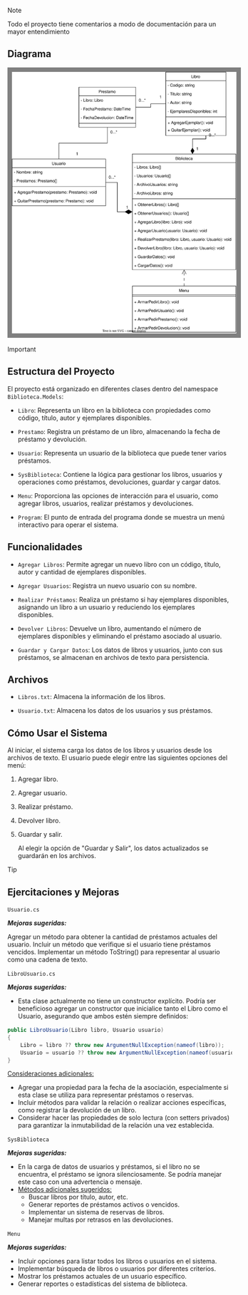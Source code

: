 > [!NOTE]
> Todo el proyecto tiene comentarios a modo de documentación para un mayor entendimiento

## Diagrama

<div align="center"> 
    <img src="../Biblioteca/Biblioteca/diagrama_biblioteca.svg" style="background-color: gray; padding: 10px;" />
</div>

> [!IMPORTANT]

## Estructura del Proyecto

El proyecto está organizado en diferentes clases dentro del namespace `Biblioteca.Models`:

- `Libro`: Representa un libro en la biblioteca con propiedades como código, título, autor y ejemplares disponibles.

- `Prestamo`: Registra un préstamo de un libro, almacenando la fecha de préstamo y devolución.

- `Usuario`: Representa un usuario de la biblioteca que puede tener varios préstamos.

- `SysBiblioteca`: Contiene la lógica para gestionar los libros, usuarios y operaciones como préstamos, devoluciones, guardar y cargar datos.

- `Menu`: Proporciona las opciones de interacción para el usuario, como agregar libros, usuarios, realizar préstamos y devoluciones.

- `Program`: El punto de entrada del programa donde se muestra un menú interactivo para operar el sistema.

## Funcionalidades

- `Agregar Libros`: Permite agregar un nuevo libro con un código, título, autor y cantidad de ejemplares disponibles.

- `Agregar Usuarios`: Registra un nuevo usuario con su nombre.

- `Realizar Préstamos`: Realiza un préstamo si hay ejemplares disponibles, asignando un libro a un usuario y reduciendo los ejemplares disponibles.

- `Devolver Libros`: Devuelve un libro, aumentando el número de ejemplares disponibles y eliminando el préstamo asociado al usuario.

- `Guardar y Cargar Datos`: Los datos de libros y usuarios, junto con sus préstamos, se almacenan en archivos de texto para persistencia.

## Archivos

- `Libros.txt`: Almacena la información de los libros.

- `Usuario.txt`: Almacena los datos de los usuarios y sus préstamos.

## Cómo Usar el Sistema

Al iniciar, el sistema carga los datos de los libros y usuarios desde los archivos de texto.
El usuario puede elegir entre las siguientes opciones del menú:

1. Agregar libro.
2. Agregar usuario.
3. Realizar préstamo.
4. Devolver libro.
5. Guardar y salir.

   Al elegir la opción de "Guardar y Salir", los datos actualizados se guardarán en los archivos.

> [!TIP]

## Ejercitaciones y Mejoras

`Usuario.cs`

**_Mejoras sugeridas:_**

Agregar un método para obtener la cantidad de préstamos actuales del usuario.
Incluir un método que verifique si el usuario tiene préstamos vencidos.
Implementar un método ToString() para representar al usuario como una cadena de texto.

`LibroUsuario.cs`

**_Mejoras sugeridas:_**

- Esta clase actualmente no tiene un constructor explícito. Podría ser beneficioso agregar un constructor que inicialice tanto el Libro como el Usuario, asegurando que ambos estén siempre definidos:

```csharp
public LibroUsuario(Libro libro, Usuario usuario)
{
    Libro = libro ?? throw new ArgumentNullException(nameof(libro));
    Usuario = usuario ?? throw new ArgumentNullException(nameof(usuario));
}
```

<u>Consideraciones adicionales:</u>

- Agregar una propiedad para la fecha de la asociación, especialmente si esta clase se utiliza para representar préstamos o reservas.
- Incluir métodos para validar la relación o realizar acciones específicas, como registrar la devolución de un libro.
- Considerar hacer las propiedades de solo lectura (con setters privados) para garantizar la inmutabilidad de la relación una vez establecida.

`SysBiblioteca`

**_Mejoras sugeridas:_**

- En la carga de datos de usuarios y préstamos, si el libro no se encuentra, el préstamo se ignora silenciosamente. Se podría manejar este caso con una advertencia o mensaje.
- <u>Métodos adicionales sugeridos:</u>
  - Buscar libros por título, autor, etc.
  - Generar reportes de préstamos activos o vencidos.
  - Implementar un sistema de reservas de libros.
  - Manejar multas por retrasos en las devoluciones.

`Menu`

**_Mejoras sugeridas:_**

- Incluir opciones para listar todos los libros o usuarios en el sistema.
- Implementar búsqueda de libros o usuarios por diferentes criterios.
- Mostrar los préstamos actuales de un usuario específico.
- Generar reportes o estadísticas del sistema de biblioteca.
